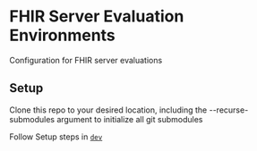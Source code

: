 # FHIR Server Evaluation Environments
Configuration for FHIR server evaluations

## Setup
Clone this repo to your desired location, including the --recurse-submodules argument to initialize all git submodules

Follow Setup steps in [`dev`](./dev/README.md)
